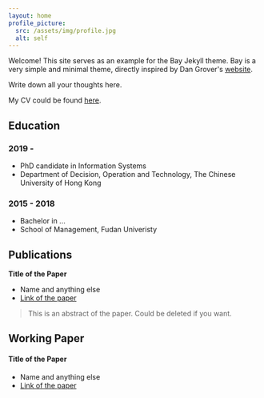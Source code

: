 ```yaml
---
layout: home
profile_picture:
  src: /assets/img/profile.jpg
  alt: self
---
```


Welcome! This site serves as an example for the Bay Jekyll theme. Bay is a very simple and minimal theme, directly inspired by Dan Grover's [website](http://dangrover.com/).

Write down all your thoughts here.

My CV could be found [here]().

## Education

### 2019 -

- PhD candidate in Information Systems
- Department of Decision, Operation and Technology, The Chinese University of Hong Kong

### 2015 - 2018

- Bachelor in ...
- School of Management, Fudan Univeristy

## Publications

**Title of the Paper**

- Name and anything else
- [Link of the paper]()

> This is an abstract of the paper. Could be deleted if you want.

## Working Paper

#### Title of the Paper

- Name and anything else
- [Link of the paper]()
